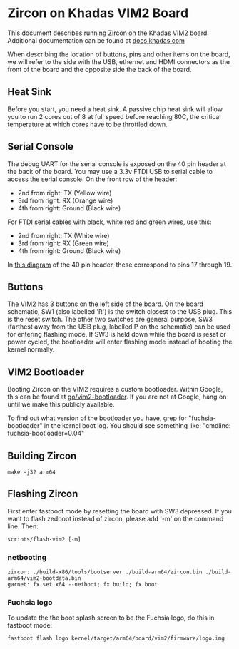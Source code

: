 # Zircon on Khadas VIM2 Board

This document describes running Zircon on the Khadas VIM2 board.
Additional documentation can be found at [docs.khadas.com](http://docs.khadas.com/)

When describing the location of buttons, pins and other items on the board,
we will refer to the side with the USB, ethernet and HDMI connectors as the front of the board
and the opposite side the back of the board.

## Heat Sink

Before you start, you need a heat sink. A passive chip heat sink will allow you
to run 2 cores out of 8 at full speed before reaching 80C, the critical
temperature at which cores have to be throttled down.


## Serial Console

The debug UART for the serial console is exposed on the 40 pin header at the back of the board.
You may use a 3.3v FTDI USB to serial cable to access the serial console.
On the front row of the header:

- 2nd from right: TX (Yellow wire)
- 3rd from right: RX (Orange wire)
- 4th from right: Ground (Black wire)

For FTDI serial cables with black, white red and green wires, use this:

- 2nd from right: TX (White wire)
- 3rd from right: RX (Green wire)
- 4th from right: Ground (Black wire)

In [this diagram](http://docs.khadas.com/basics/VimGPIOPinout/) of the 40 pin header,
these correspond to pins 17 through 19.

## Buttons

The VIM2 has 3 buttons on the left side of the board.
On the board schematic, SW1 (also labelled 'R') is the switch closest to the USB
plug. This is the reset switch. The other two switches are general purpose,
SW3 (farthest away from the USB plug, labelled P on the schematic) can
be used for entering flashing mode.  If SW3 is held down while the
board is reset or power cycled, the bootloader will enter flashing mode
instead of booting the kernel normally.

## VIM2 Bootloader

Booting Zircon on the VIM2 requires a custom bootloader.
Within Google, this can be found at [go/vim2-bootloader](http://go/vim2-bootloader).
If you are not at Google, hang on until we make this publicly available.

To find out what version of the bootloader you have, grep for "fuchsia-bootloader"
in the kernel boot log. You should see something like: "cmdline: fuchsia-bootloader=0.04"

## Building Zircon

```
make -j32 arm64
```

## Flashing Zircon

First enter fastboot mode by resetting the board with SW3 depressed. If you want
to flash zedboot instead of zircon, please add '-m' on the command line.
Then:

```
scripts/flash-vim2 [-m]
```

### netbooting

```
zircon: ./build-x86/tools/bootserver ./build-arm64/zircon.bin ./build-arm64/vim2-bootdata.bin
garnet: fx set x64 --netboot; fx build; fx boot
```

### Fuchsia logo

To update the the boot splash screen to be the Fuchsia logo, do this in fastboot mode:
```
fastboot flash logo kernel/target/arm64/board/vim2/firmware/logo.img
```
